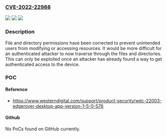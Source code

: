 ### [CVE-2022-22988](https://cve.mitre.org/cgi-bin/cvename.cgi?name=CVE-2022-22988)
![](https://img.shields.io/static/v1?label=Product&message=EdgeRover&color=blue)
![](https://img.shields.io/static/v1?label=Version&message=EdgeRover%20Mac%20Desktop%20App%3C%201.5.0-576%20&color=brighgreen)
![](https://img.shields.io/static/v1?label=Vulnerability&message=CWE-275%20Permission%20Issues&color=brighgreen)

### Description

File and directory permissions have been corrected to prevent unintended users from modifying or accessing resources. It would be more difficult for an authenticated attacker to now traverse through the files and directories. This can only be exploited once an attacker has already found a way to get authenticated access to the device. 

### POC

#### Reference
- https://www.westerndigital.com/support/product-security/wdc-22003-edgerover-desktop-app-version-1-5-0-576

#### Github
No PoCs found on GitHub currently.

